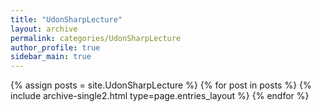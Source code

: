 ```yaml
---
title: "UdonSharpLecture"
layout: archive
permalink: categories/UdonSharpLecture
author_profile: true
sidebar_main: true
---
```


{% assign posts = site.UdonSharpLecture %}
{% for post in posts %} {% include archive-single2.html type=page.entries_layout %} {% endfor %}